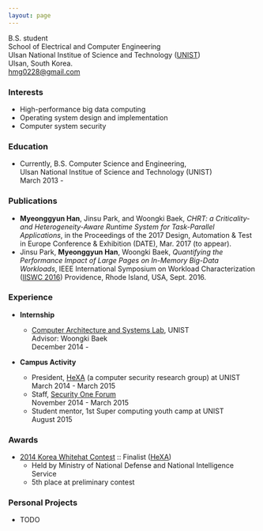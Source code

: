 ```yaml
---
layout: page
---
```


B.S. student  
School of Electrical and Computer Engineering  
Ulsan National Institue of Science and Technology ([UNIST](http://unist.ac.kr))  
Ulsan, South Korea.    
<i class="fa fa-envelope"></i><a href="mailto:hmg0228@gmail.com"> hmg0228@gmail.com</a>  
  
### <i class="fa fa-child"></i> Interests  
  - High-performance big data computing
  - Operating system design and implementation
  - Computer system security  
   
### <i class="fa fa-graduation-cap"></i> Education  
  - Currently, B.S. Computer Science and Engineering,  
    Ulsan National Institue of Science and Technology (UNIST)  
    March 2013 -  
  
### <i class="fa fa-book"></i> Publications  
  - **Myeonggyun Han**, Jinsu Park, and Woongki Baek, *CHRT: a Criticality- and Heterogeneity-Aware Runtime System for Task-Parallel Applications*, in the Proceedings of the 2017 Design, Automation & Test in Europe Conference & Exhibition (DATE), Mar. 2017 (to appear).
  - Jinsu Park, **Myeonggyun Han**, Woongki Baek, *Quantifying the Performance Impact of Large Pages on In-Memory Big-Data Workloads*, IEEE International Symposium on Workload Characterization ([IISWC 2016](http://www.iiswc.org/iiswc2016/index.html)) Providence, Rhode Island, USA, Sept. 2016.
  
### <i class="fa fa-briefcase"></i> Experience  
  - **Internship**  
    + [Computer Architecture and Systems Lab](http://casl.unist.ac.kr), UNIST  
      Advisor: Woongki Baek  
      December 2014 -  
  
  - **Campus Activity**  
    + President, [HeXA](https://hexa-unist.github.io/about/) (a computer security research group) at UNIST  
      March 2014 - March 2015  
    + Staff, [Security One Forum](https://www.facebook.com/seoneforum)  
      November 2014 - March 2015  
    + Student mentor, 1st Super computing youth camp at UNIST  
      August 2015  
  
### <i class="fa fa-trophy"></i> Awards  
  - [2014 Korea Whitehat Contest](http://www.whitehatcontest.kr/) :: Finalist ([HeXA](http://hexa-unist.github.io/about/))  
    + Held by Ministry of National Defense and National Intelligence Service  
    + 5th place at preliminary contest  
  
### <i class="fa fa-code"></i> Personal Projects  
  - TODO
  
